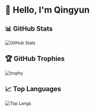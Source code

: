 # 👋 Hello, I'm Qingyun



## 📊 GitHub Stats

![GitHub Stats](https://github-readme-stats.vercel.app/api?username=TriangleMesh&show_icons=true&theme=radical)

## 🏆 GitHub Trophies
![trophy](https://github-profile-trophy.vercel.app/?username=TriangleMesh&theme=radical&margin-w=15)

## 📈 Top Languages
![Top Langs](https://github-readme-stats.vercel.app/api/top-langs/?username=TriangleMesh&layout=compact&theme=radical)